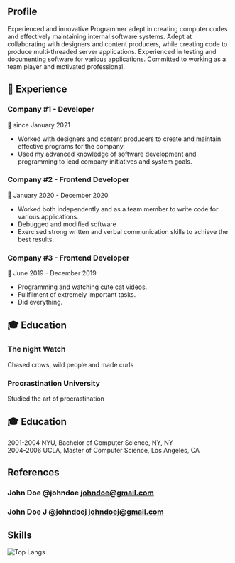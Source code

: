 ## Profile
Experienced and innovative Programmer adept in creating computer codes and effectively maintaining internal software systems. Adept at collaborating with designers and content producers, while creating code to produce multi-threaded server applications. Experienced in testing and documenting software for various applications. Committed to working as a team player and motivated professional.

## :briefcase: Experience
### Company #1 - Developer
:calendar: since January 2021
* Worked with designers and content producers to create and maintain effective programs for the company.
* Used my advanced knowledge of software development and programming to lead company initiatives and system goals.

### Company #2 - Frontend Developer
:calendar: January 2020 - December 2020  
* Worked both independently and as a team member to write code for various applications.
* Debugged and modified software
* Exercised strong written and verbal communication skills to achieve the best results.


### Company #3 - Frontend Developer
:calendar: June 2019 - December 2019
* Programming and watching cute cat videos.
* Fullfilment of extremely important tasks.
* Did everything.

## :mortar_board: Education
### The night Watch
Chased crows, wild people and made curls 

### Procrastination University 
Studied the art of procrastination

## :mortar_board: Education
2001-2004 NYU, Bachelor of Computer Science, NY, NY   
2004-2006 UCLA, Master of Computer Science, Los Angeles, CA

## References
### John Doe @johndoe johndoe@gmail.com
### John Doe J @johndoej johndoej@gmail.com

## Skills

![Top Langs](https://github-readme-stats.vercel.app/api/top-langs/?username=br1zz&layout=compact)

<!--
**br1zz/br1zz** is a ✨ _special_ ✨ repository because its `README.md` (this file) appears on your GitHub profile.

Here are some ideas to get you started:

- 🔭 I’m currently working on ...
- 🌱 I’m currently learning ...
- 👯 I’m looking to collaborate on ...
- 🤔 I’m looking for help with ...
- 💬 Ask me about ...
- 📫 How to reach me: ...
- 😄 Pronouns: ...
- ⚡ Fun fact: ...
-->
